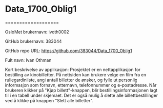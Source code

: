 # Data_1700_Oblig1
===================

OsloMet brukernavn: ivoth0002
 
GitHub brukernavn: 383044

GitHub repo URL: https://github.com/383044/Data_1700_Oblig1

Fult navn: Ivan Othman

Kort beskrivelse av applikasjon:
Prosjektet er en nettapplikasjon for bestilling av kinobilletter. 
På nettsiden kan brukere velge en film fra en rullegardinliste, 
angi antall billetter de ønsker, og fylle ut personlig informasjon 
som fornavn, etternavn, telefonnummer og e-postadresse.
Når brukeren klikker på "Kjøp billett"-knappen, blir bestillingsinformasjonen 
lagt til i en tabell under skjemaet. Det er også mulig å slette alle billettbestillinger
ved å klikke på knappen "Slett alle billetter". 